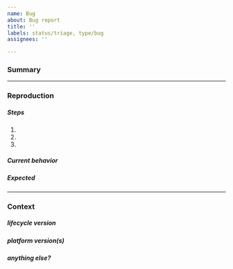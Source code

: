 ```yaml
---
name: Bug
about: Bug report
title: ''
labels: status/triage, type/bug
assignees: ''

---
```

### Summary
<!--- Please provide a general summary of the issue. -->


---

### Reproduction

##### Steps
<!--- What steps should be taken to reproduce the issue? -->

1.
2.
3.

##### Current behavior
<!--- What happened? Logs, etc. could go here. -->

##### Expected
<!--- What did you expect to happen? -->


---

### Context

##### lifecycle version
<!--- If you can find this, it helps us pin down the issue. For example, run `pack inspect-builder BUILDER` which should report the lifecycle version in question. -->

##### platform version(s)
<!--- For example run `pack report` and `docker info` and copy output here. -->

##### anything else?
<!--- Tekton task version, kpack version, etc. -->
